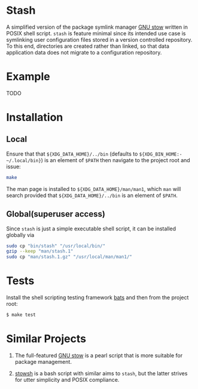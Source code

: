 # Stash 

A simplified version of the package symlink manager 
[GNU stow](https://www.gnu.org/software/stow/) written in POSIX shell script.
`stash` is feature minimal since its intended use case is symlinking user
configuration files stored in a version controlled repository. To this end,
directories are created rather than linked, so that data application
data does not migrate to a configuration repository.

# Example

TODO

# Installation

## Local

Ensure that that `${XDG_DATA_HOME}/../bin` (defaults to
`${XDG_BIN_HOME:-~/.local/bin}`) is an element of `$PATH` then navigate to the
project root and issue:

```bash
make 
```

The man page is installed to `${XDG_DATA_HOME}/man/man1`, which `man` will
search provided that `${XDG_DATA_HOME}/../bin` is an element of `$PATH`.

## Global(superuser access)

Since `stash` is just a simple executable shell script, it can be installed
globally via

```bash
sudo cp "bin/stash" "/usr/local/bin/"
gzip --keep "man/stash.1"
sudo cp "man/stash.1.gz" "/usr/local/man/man1/"
```

# Tests 

Install the shell scripting testing framework
[bats](https://github.com/bats-core/bats-core) and then from the project root: 

```bash
$ make test
```

# Similar Projects

1. The full-featured [GNU stow](https://www.gnu.org/software/stow/) is a 
   pearl script that is more suitable for package management. 

2. [stowsh](https://github.com/williamsmj/stowsh`) is a bash script with
   similar aims to `stash`, but the latter strives for utter simplicity and
   POSIX compliance.

